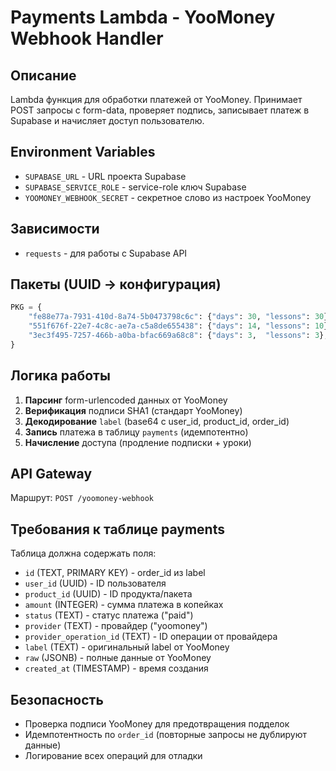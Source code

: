 # Payments Lambda - YooMoney Webhook Handler

## Описание
Lambda функция для обработки платежей от YooMoney. Принимает POST запросы с form-data, проверяет подпись, записывает платеж в Supabase и начисляет доступ пользователю.

## Environment Variables
- `SUPABASE_URL` - URL проекта Supabase
- `SUPABASE_SERVICE_ROLE` - service-role ключ Supabase  
- `YOOMONEY_WEBHOOK_SECRET` - секретное слово из настроек YooMoney

## Зависимости
- `requests` - для работы с Supabase API

## Пакеты (UUID → конфигурация)
```python
PKG = {
    "fe88e77a-7931-410d-8a74-5b0473798c6c": {"days": 30, "lessons": 30},  # 30 дней
    "551f676f-22e7-4c8c-ae7a-c5a8de655438": {"days": 14, "lessons": 10},  # 2 недели
    "3ec3f495-7257-466b-a0ba-bfac669a68c8": {"days": 3,  "lessons": 3},   # 3 дня
}
```

## Логика работы
1. **Парсинг** form-urlencoded данных от YooMoney
2. **Верификация** подписи SHA1 (стандарт YooMoney)
3. **Декодирование** `label` (base64 с user_id, product_id, order_id)
4. **Запись** платежа в таблицу `payments` (идемпотентно)
5. **Начисление** доступа (продление подписки + уроки)

## API Gateway
Маршрут: `POST /yoomoney-webhook`

## Требования к таблице payments
Таблица должна содержать поля:
- `id` (TEXT, PRIMARY KEY) - order_id из label
- `user_id` (UUID) - ID пользователя
- `product_id` (UUID) - ID продукта/пакета
- `amount` (INTEGER) - сумма платежа в копейках
- `status` (TEXT) - статус платежа ("paid")
- `provider` (TEXT) - провайдер ("yoomoney")
- `provider_operation_id` (TEXT) - ID операции от провайдера
- `label` (TEXT) - оригинальный label от YooMoney
- `raw` (JSONB) - полные данные от YooMoney
- `created_at` (TIMESTAMP) - время создания

## Безопасность
- Проверка подписи YooMoney для предотвращения подделок
- Идемпотентность по `order_id` (повторные запросы не дублируют данные)
- Логирование всех операций для отладки
